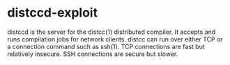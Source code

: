 # distccd-exploit
distccd is the server for the distcc(1) distributed compiler. It accepts and runs compilation jobs for network clients.  distcc can run over either TCP or a connection command such as ssh(1). TCP connections are fast but relatively insecure. SSH connections are secure but slower. 
